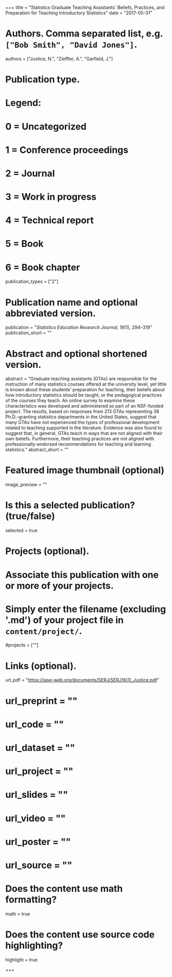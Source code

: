 +++
title = "Statistics Graduate Teaching Assistants' Beliefs, Practices, and Preparation for Teaching Introductory Statistics"
date = "2017-05-31"

# Authors. Comma separated list, e.g. `["Bob Smith", "David Jones"]`.
authors = ["Justice, N.", "Zieffler, A.", "Garfield, J."]

# Publication type.
# Legend:
# 0 = Uncategorized
# 1 = Conference proceedings
# 2 = Journal
# 3 = Work in progress
# 4 = Technical report
# 5 = Book
# 6 = Book chapter
publication_types = ["2"]

# Publication name and optional abbreviated version.
publication = "*Statistics Education Research Journal, 16*(1), 294&ndash;319"
publication_short = ""

# Abstract and optional shortened version.
abstract = "Graduate teaching assistants (GTAs) are responsible for the instruction of many statistics courses offered at the university level, yet little is known about these students’ preparation for teaching, their beliefs about how introductory statistics should be taught, or the pedagogical practices of the courses they teach. An online survey to examine these characteristics was developed and administered as part of an NSF-funded project. The results, based on responses from 213 GTAs representing 38 Ph.D.–granting statistics departments in the United States, suggest that many GTAs have not experienced the types of professional development related to teaching supported in the literature. Evidence was also found to suggest that, in general, GTAs teach in ways that are not aligned with their own beliefs. Furthermore, their teaching practices are not aligned with professionally-endorsed recommendations for teaching and learning statistics."
abstract_short = ""

# Featured image thumbnail (optional)
image_preview = ""

# Is this a selected publication? (true/false)
selected = true

# Projects (optional).
#   Associate this publication with one or more of your projects.
#   Simply enter the filename (excluding '.md') of your project file in `content/project/`.
#projects = [""]

# Links (optional).
url_pdf = "https://iase-web.org/documents/SERJ/SERJ16(1)_Justice.pdf"
# url_preprint = ""
# url_code = ""
# url_dataset = ""
# url_project = ""
# url_slides = ""
# url_video = ""
# url_poster = ""
# url_source = ""

# Does the content use math formatting?
math = true

# Does the content use source code highlighting?
highlight = true

+++

